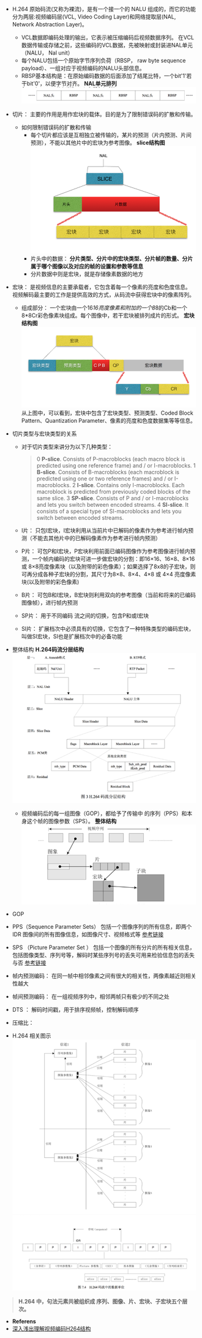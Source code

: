 * H.264 原始码流(又称为裸流)，是有一个接一个的 NALU 组成的，而它的功能分为两层:视频编码层(VCL, Video Coding Layer)和网络提取层(NAL, Network Abstraction Layer)。
	* VCL数据即编码处理的输出，它表示被压缩编码后视频数据序列。
	在VCL数据传输或存储之前，这些编码的VCL数据，先被映射或封装进NAL单元（NALU， Nal unit）
	* 每个NALU包括一个原始字节序列负荷（RBSP， raw byte sequence payload）、一组对应于视频编码的NALU头部信息。
	* RBSP基本结构是：在原始编码数据的后面添加了结尾比特，一个bit'1'若干bit'0'，以便字节对齐。
	**NAL单元排列**
	![NAL单元排列](NALUs.png)
* 切片： 主要的作用是用作宏块的载体。目的是为了限制错误码的扩散和传输。
	* 如何限制错误码的扩散和传输
		* 每个切片都应该是互相独立被传输的，某片的预测（片内预测、片间预测），不能以其他片中的宏块为参考图像。
		**slice结构图**
		![slice-struct](Slice-struct.png)
		* 片头中的数据： **分片类型、分片中的宏块类型、分片帧的数量、分片属于哪个图像以及对应的帧的设置和参数等信息**
		* 分片数据中则是宏块，就是存储像素数据的地方
* 宏块： 是视频信息的主要承载者，它包含着每一个像素的亮度和色度信息。
	视频解码最主要的工作是提供高效的方式，从码流中获得宏块中的像素阵列。
	* 组成部分： 一个宏块由一个16*16亮度像素和附加的一个8*8的Cb和一个8*8Cr彩色像素块组成。每个图像中，若干宏块被排列成片的形式。
		**宏块结构图**  
	 ![Macroblock-struct](Macroblock-struct.png)
	从上图中，可以看到，宏块中包含了宏块类型、预测类型、Coded Block Pattern、Quantization Parameter、像素的亮度和色度数据集等等信息。
* 切片类型与宏块类型的关系
	* 对于切片类型来讲分为以下几种类型：
		> 0 **P-slice**. Consists of P-macroblocks (each macro block is predicted using one reference frame) and / or I-macroblocks.
		1 **B-slice**. Consists of B-macroblocks (each macroblock is predicted using one or two reference frames) and / or I-macroblocks.
		2 **I-slice**. Contains only I-macroblocks. Each macroblock is predicted from previously coded blocks of the same slice.
		3 **SP-slice**. Consists of P and / or I-macroblocks and lets you switch between encoded streams.
		4 **SI-slice**. It consists of a special type of SI-macroblocks and lets you switch between encoded streams.

	* I片：
		只包I宏块，I宏块利用从当前片中已解码的像素作为参考进行帧内预测（不能去其他片中的已解码像素作为参考进行帧内预测）
	* P片：
		可包P和I宏块，P宏块利用前面已编码图像作为参考图像进行帧内预测，一个帧内编码的宏块可进一步做宏块的分割：即16×16、16×8、8×16 或 8×8亮度像素块（以及附带的彩色像素）；如果选择了8x8的子宏块，则可再分成各种子宏块的分割，其尺寸为8×8、8×4、4×8 或 4×4 亮度像素块(以及附带的彩色像素)
	* B片：
		可包B和I宏块，B宏块则利用双向的参考图像（当前和将来的已编码图像帧），进行帧内预测
	* SP片：
		用于不同编码 流之间的切换，包含P和或I宏块
	* SI片：
		扩展档次中必须具有的切换，它包含了一种特殊类型的编码宏块，叫做SI宏块，SI也是扩展档次中的必备功能
* 整体结构
	**H.264码流分层结构**
	![H264Code-flow-hierarchy](H264Code-flow-hierarchy.png)  
	* 视频编码后的每一组图像（GOP），都给予了传输中 的序列（PPS）和本身这个帧的图像参数（SPS）。
	**整体结构**
	![](video-struct.png) 

* GOP
* PPS（Sequence Parameter Sets） 
	包括一个图像序列的所有信息，即两个 IDR 图像间的所有图像信息，如图像尺寸、视频格式等 
	[参考链接](https://zhuanlan.zhihu.com/p/27896239) 

* SPS （Picture Parameter Set ）
	包括一个图像的所有分片的所有相关信息， 包括图像类型、序列号等，解码时某些序列号的丢失可用来检验信息包的丢失与否
	[参考链接](https://zhuanlan.zhihu.com/p/27896239)
* 帧内预测编码： 在同一帧中相邻像素之间有很大的相关性，两像素越近则相关性越大
* 帧间预测编码： 在一组视频序列中，相邻两帧只有极少的不同之处
* DTS ： 解码时间戳，用于排序视频帧，控制解码顺序
* 压缩比：
* H.264 相关图示
![](1073278-d8ef546dfd2e8b51.png)
![H.264码流中的数据单位](H.264data-unit.png)
> **H.264 中，句法元素共被组织成 序列、图像、片、宏块、子宏块五个层次。**

* **Referens**
* [深入浅出理解视频编码H264结构](https://www.jianshu.com/p/9522c4a7818d)
